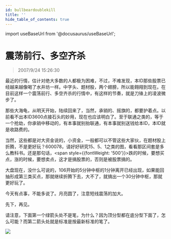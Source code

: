 ```yaml
---
id: bullbeardoublekill 
title: ''
hide_table_of_contents: true
---
```


import useBaseUrl from '@docusaurus/useBaseUrl';

# 震荡前行、多空齐杀

> 2007/9/24 15:26:30

<div style={{color: '#FF0000', fontWeight: 'normal', fontSize: '18px'}}>

最近的行情，估计对绝大多数的人都极为困难，不过，不难发现，本ID那些股票已经越来越像喝了水井坊一样。中字头、题材股，两个翅膀，所以能翱翔到现在。在目前这样一个震荡前行、多空齐杀的行情中，有这样的节奏，就是刀锋上的凌波微步了。
 
那些大海龟，从明天开始，陆续回来了，当然，承销的、摇旗的，都要护着点。以前看不出本ID3600点接石头的妙用，现在也应该明白了。至于联通之类的，等于一个抢劫，你承销中移动的，有本事就别抬联通，有本事就别送钱给本ID，本ID就是收路费的。
 
当然，这些都是对大资金说的，小资金，一般都可以不管这些大家伙，在题材股上折腾，不是更好玩？600078，请好好研究15、5、1之类的图，看看那区间套是多么教科书。还是那句话，<span style={{fontWeight: '500'}}>跌的时候，要想买点，涨的时候，要想卖点，这才是搞股票的，否则是被股票搞的。</span>
 
大盘现在，没什么可说的，106开始的5分钟中枢的1分钟离开已经出现，如果能回抽形成第三类买点，那就继续折腾下去，大不了，就搞出一个30分钟中枢，那就更好玩了。
 
今天有点事，不能多说了。月亮圆了，注意短线震荡的加大。
 
先下，再见。
 
请注意，下面第一个绿箭头处不是笔，为什么？因为顶分型都在底分型下面了，怎么可能？而第二箭头处就是标准是按最新标准的笔了。

</div>

<div style={{textAlign: 'left'}}>
<img src={useBaseUrl('https://crustipfs.info/ipfs/QmXSnds2BF97yuZwYAMLwrpjQcuPcm22WGsFmBJfWFTEUM/economics/bullbeardoublekill/20070924.jpg')} /><br/><br/>
</div>